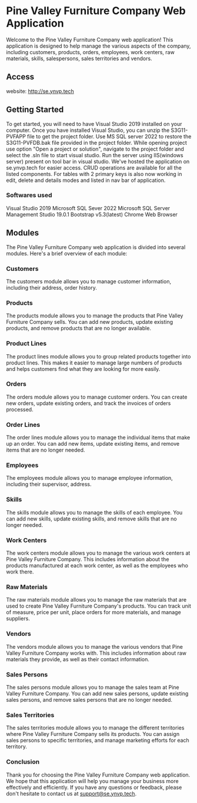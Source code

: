 # Pine Valley Furniture Company Web Application

Welcome to the Pine Valley Furniture Company web application! This application is designed to help manage the various aspects of the company, including customers, products, orders, employees, work centers, raw materials, skills, salespersons, sales territories and vendors.

## Access
website: http://se.ynvp.tech


## Getting Started

To get started, you will need to have Visual Studio 2019 installed on your computer. Once you have installed Visual Studio, you can unzip the S3G11-PVFAPP file to get the project folder. Use MS SQL server 2022 to restore the S3G11-PVFDB.bak file provided in the project folder. While opening project use option "Open a project or solution", navigate to the project folder and select the .sln file to start visual studio. Run the server using IIS(windows server) present on  tool bar in visual studio. We've hosted the application on se.ynvp.tech for easier access. CRUD operations are available for all the listed components. For tables with 2 primary keys is also now working in edit, delete and details modes and listed in nav bar of application.

### Softwares used
Visual Studio 2019
Microsoft SQL Sever 2022
Microsoft SQL Server Management Studio 19.0.1
Bootstrap v5.3(latest)
Chrome Web Browser

## Modules

The Pine Valley Furniture Company web application is divided into several modules. Here's a brief overview of each module:

### Customers

The customers module allows you to manage customer information, including their address, order history.

### Products

The products module allows you to manage the products that Pine Valley Furniture Company sells. You can add new products, update existing products, and remove products that are no longer available.

### Product Lines

The product lines module allows you to group related products together into product lines. This makes it easier to manage large numbers of products and helps customers find what they are looking for more easily.

### Orders

The orders module allows you to manage customer orders. You can create new orders, update existing orders, and track the invoices of orders processed.

### Order Lines

The order lines module allows you to manage the individual items that make up an order. You can add new items, update existing items, and remove items that are no longer needed.

### Employees

The employees module allows you to manage employee information, including their supervisor, address.

### Skills

The skills module allows you to manage the skills of each employee. You can add new skills, update existing skills, and remove skills that are no longer needed.

### Work Centers

The work centers module allows you to manage the various work centers at Pine Valley Furniture Company. This includes information about the products manufactured at each work center, as well as the employees who work there.

### Raw Materials

The raw materials module allows you to manage the raw materials that are used to create Pine Valley Furniture Company's products. You can track unit of measure, price per unit, place orders for more materials, and manage suppliers.

### Vendors

The vendors module allows you to manage the various vendors that Pine Valley Furniture Company works with. This includes information about raw materials they provide, as well as their contact information.

### Sales Persons

The sales persons module allows you to manage the sales team at Pine Valley Furniture Company. You can add new sales persons, update existing sales persons, and remove sales persons that are no longer needed.

### Sales Territories

The sales territories module allows you to manage the different territories where Pine Valley Furniture Company sells its products. You can assign sales persons to specific territories, and manage marketing efforts for each territory.

### Conclusion

Thank you for choosing the Pine Valley Furniture Company web application. We hope that this application will help you manage your business more effectively and efficiently. If you have any questions or feedback, please don't hesitate to contact us at support@se.ynvp.tech.